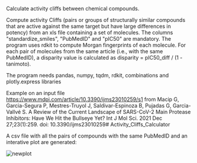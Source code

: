 Calculate activity cliffs between chemical compounds.

Compute activity Cliffs (pairs or groups of structurally similar compounds that are active against the same target but have large differences in potency) from an xls file containing a set of molecules. The columns "standardize_smiles", "PubMedID" and "pIC50" are mandatory. 
The program uses rdkit to compute Morgan fingerprints of each molecule. For each pair of molecules from the same article (i.e., with the same PubMedID), a disparity value is calculated as disparity = pIC50_diff / (1 - tanimoto).

The program needs pandas, numpy, tqdm, rdkit, combinations and plotly.express libraries

Example on an input file https://www.mdpi.com/article/10.3390/ijms23010259/s1 from Macip G, Garcia-Segura P, Mestres-Truyol J, Saldivar-Espinoza B, Pujadas G, Garcia-Vallvé S. A Review of the Current Landscape of SARS-CoV-2 Main Protease Inhibitors: Have We Hit the Bullseye Yet? Int J Mol Sci. 2021 Dec 27;23(1):259. doi: 10.3390/ijms23010259# Activity_Cliffs_Calculator

A csv file with all the pairs of compounds with the same PubMedID and an interative plot are generated:

![newplot](https://github.com/user-attachments/assets/613bf395-c978-4fe0-a651-1ff75312ec26)
